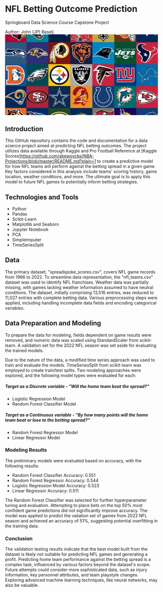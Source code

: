 # NFL Betting Outcome Prediction
Springboard Data Science Course Capstone Project

Author: John (JP) Baselj
![NFL Team Logos](https://github.com/jpbaselj/Predict-NFL-Scores/blob/main/documentation/nfl-logos.jpeg)

## Introduction
This GitHub repository contains the code and documentation for a data science project aimed at predicting NFL betting outcomes. The project utilizes data available through Kaggle and Pro Football Reference at [Kaggle Scores]https://github.com/abewoycke/NBA-Projections/blob/master/README.md?plain=1 to create a predictive model for how NFL teams will perform against the betting spread in a given game. Key factors considered in this analysis include teams' scoring history, game location, weather conditions, and more. The ultimate goal is to apply this model to future NFL games to potentially inform betting strategies.

## Technologies and Tools
- Python
- Pandas
- Scikit-Learn
- Matplotlib and Seaborn
- Jupyter Notebook
- PCA
- SimpleImputer
- TimeSeriesSplit
  
## Data
The primary dataset, "spreadspoke_scores.csv", covers NFL game records from 1966 to 2022. To streamline data representation, the "nfl_teams.csv" dataset was used to identify NFL franchises. Weather data was partially missing, with games lacking weather information assumed to have neutral conditions. The dataset, initially comprising 13,516 entries, was reduced to 11,027 entries with complete betting data. Various preprocessing steps were applied, including handling incomplete data fields and encoding categorical variables. 

## Data Preparation and Modeling
To prepare the data for modeling, fields dependent on game results were removed, and numeric data was scaled using StandardScaler from scikit-learn. A validation set for the 2022 NFL season was set aside for evaluating the trained models.

Due to the nature of the data, a modified time series approach was used to train and evaluate the models. TimeSeriesSplit from scikit-learn was employed to create train/test splits. Two modeling approaches were explored, and the following model types were evaluated for each:

##### Target as a Discrete variable - "Will the home team beat the spread?"
- Logistic Regression Model
- Random Forest Classifier Model
##### Target as a Continuous variable - "By how many points will the home team beat or lose to the betting spread?"
- Random Forest Regressor Model
- Linear Regressor Model

### Modeling Results
The preliminary models were evaluated based on accuracy, with the following results:

* Random Forest Classifier Accuracy: 0.551
* Random Forest Regressor Accuracy: 0.544
* Logistic Regression Model Accuracy: 0.523
* Linear Regressor Accuracy: 0.511
  
The Random Forest Classifier was selected for further hyperparameter tuning and evaluation. Attempting to place bets on the top 50% most confident game predictions did not significantly improve accuracy. The model was applied to predict the valiation set of games from 2022 NFL season and achieved an accuracy of 51%, suggesting potential overfitting in the training data.

### Conclusion
The validation testing results indicate that the best model built from the dataset is likely not suitable for predicting NFL games and generating a profit. Predicting home team performance against the betting spread is a complex task, influenced by various factors beyond the dataset's scope. Future attempts could consider more sophisticated data, such as injury information, key personnel attributes, and team playstyle changes. Exploring advanced machine learning techniques, like neural networks, may also be valuable.
